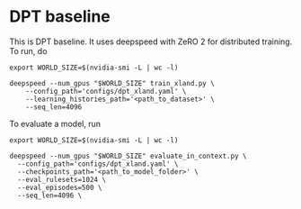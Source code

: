 # DPT baseline

This is DPT baseline. It uses deepspeed with ZeRO 2 for distributed training. To run, do

```commandline
export WORLD_SIZE=$(nvidia-smi -L | wc -l)

deepspeed --num_gpus "$WORLD_SIZE" train_xland.py \
    --config_path='configs/dpt_xland.yaml' \
    --learning_histories_path='<path_to_dataset>' \
    --seq_len=4096
```

To evaluate a model, run
```commandline
export WORLD_SIZE=$(nvidia-smi -L | wc -l)

deepspeed --num_gpus "$WORLD_SIZE" evaluate_in_context.py \
  --config_path='configs/dpt_xland.yaml' \
  --checkpoints_path='<path_to_model_folder>' \
  --eval_rulesets=1024 \
  --eval_episodes=500 \
  --seq_len=4096 \
```